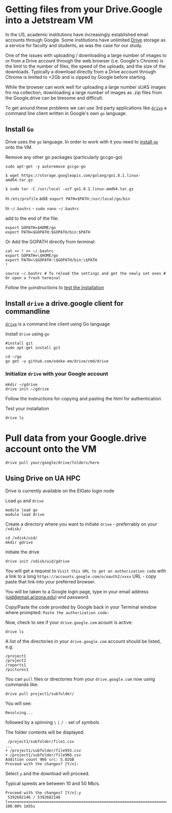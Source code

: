 # Getting files from your Drive.Google into a Jetstream VM

In the US, academic institutions have increasingly established email accounts through Google.
Some institutions have unlimited [Drive](https://drive.google.com) storage 
as a service for faculty and students, as was the case for our study.

One of the issues with uploading / downloading a large number of images to or from a Drive 
account through the web browser (i.e. Google's Chrome) is the limit to the number of files, 
the speed of the uploads, and the size of the downloads. Typically a download directly from a 
Drive account through Chrome is limited to <2Gb and is zipped by Google before starting.

While the browser can work well for uploading a large number sUAS images fro ma collection,
downloading a large number of images as .zip files from the Google.drive can be tiresome and difficult.

To get around these problems we can use 3rd party applications like [`drive`](https://github.com/odeke-em/drive) a command line client 
written in Google's own `go` language.

## Install `Go` 

Drive uses the `go` language. In order to work with it you need to [install `go`](https://golang.org/doc/install) onto the VM.

Remove any other go packages (particularly gccgo-go)

```
sudo apt-get -y autoremove gccgo-go
```

```
$ wget https://storage.googleapis.com/golang/go1.8.1.linux-amd64.tar.gz
```

```
$ sudo tar -C /usr/local -xzf go1.8.1.linux-amd64.tar.gz
```

In `/etc/profile` add: `export PATH=$PATH:/usr/local/go/bin`

In `~/.bashrc` - `sudo nano ~/.bashrc`

add to the end of the file:  
```
export GOPATH=$HOME/go
export PATH=$GOPATH:$GOPATH/bin:$PATH
```

Or Add the GOPATH directly from terminal:

```
cat << ! >> ~/.bashrc
export GOPATH=\$HOME/go
export PATH=\$GOPATH:\$GOPATH/bin:\$PATH
!
```
```
source ~/.bashrc # To reload the settings and get the newly set ones # Or open a fresh terminal
```


Follow the `go`instructions to [test the installation](https://golang.org/doc/install#testing)

## Install `drive` a drive.google client for commandline

[`drive`](https://github.com/odeke-em/drive#installing) is a command line client using Go language

Install `drive` using `go`

```
#install git
sudo apt-get install git
```

```
cd ~/go
go get -u github.com/odeke-em/drive/cmd/drive
```

### Initialize `drive` with your Google account

```
mkdir ~/gdrive
drive init ~/gdrive
```

Follow the instructions for copying and pasting the html for authentication

Test your installation

```
drive ls
```

# Pull data from your Google.drive account onto the VM

```
drive pull your/google/drive/folders/here
```

## Using Drive on UA HPC

Drive is currently available on the ElGato login node 

Load `go` and `drive`

```
module load go
module load drive
```

Create a directory where you want to initiate `drive` - preferrably on your `/xdisk/`

```
cd /xdisk/uid/
mkdir gdrive
```

Initiate the drive

```
drive init /xdisk/uid/gdrive
```

You will get a request to `Visit this URL to get an authorization code` with a link to a long `https://accounts.google.com/o/oauth2/xxxx` URL - copy paste that link into your preferred browser.

You will be taken to a Google login page, type in your email address (uid@email.arizona.edu) and password. 

Copy/Paste the code provided by Google back in your Terminal window where prompted: `Paste the authorization code:`

Now, check to see if your `drive.google.com` acount is active:

```
drive ls
```
A list of the directories in your `drive.google.com` account should be listed, e.g.

```
/project1
/project2
/reports1
/pictures1
```

You can `pull` files or directories from your `drive.google.com` now using commands like:

```
drive pull project1/subfolder/
```
You will see:

```
Resolving...
```
followed by a spinning `\` `|` `/` `-` set of symbols

The folder contents will be displayed:

```
 /project1/subfolder/file1.csv
...
+ /project1/subfolder/file955.csv
+ /project1/subfolder/file966.csv
Addition count 966 src: 5.02GB
Proceed with the changes? [Y/n]:
```

Select `y` and the download will proceed.

Typical speeds are between 10 and 50 Mb/s.

```
Proceed with the changes? [Y/n]:y
 5392682146 / 5392682146 [==========================================================================================================================] 100.00% 1m55s
```
